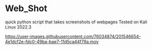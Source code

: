 # Web_Shot
quick python script that takes screenshots of webpages 
Tested on Kali Linux 2022.3


https://user-images.githubusercontent.com/76034874/201546654-4e1dcf2e-fdc0-49ba-bae7-11d5ca44f79a.mov

